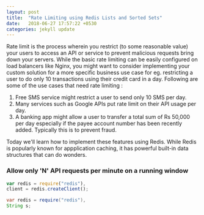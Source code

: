 ```yaml
---
layout: post
title:  "Rate Limiting using Redis Lists and Sorted Sets"
date:   2018-06-27 17:57:22 +0530
categories: jekyll update
---
```

Rate limit is the process wherein you restrict (to some reasonable value) your users to access an API or service to prevent malicious requests bring down your servers. While the basic rate limiting can be easily configured on load balancers like Nginx, you might want to consider implementing your custom solution for a more specific business use case for eg. restricting a user to do only 10 transactions using their credit card in a day. Following are some of the use cases that need rate limiting :

1. Free SMS service might restrict a user to send only 10 SMS per day.
1. Many services such as Google APIs put rate limit on their API usage per day.
1. A banking app might allow a user to transfer a total sum of Rs 50,000 per day especially if the payee account number has been recently added. Typically this is to prevent fraud.


Today we'll learn how to implement these features using Redis. While Redis is popularly known for appplication caching, it has powerful built-in data structures that can do wonders.

### Allow only 'N' API requests per minute on a running window

```javascript
var redis = require("redis"),
client = redis.createClient();
```


```java
var redis = require("redis"),
String s;
```